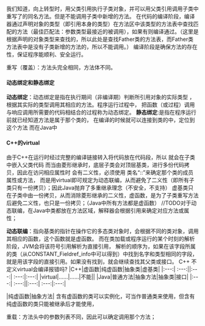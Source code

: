 ###
我们知道，向上转型时，用父类引用执行子类对象，并可以用父类引用调用子类中重写了的同名方法。但是不能调用子类中新增的方法。
在代码的编译阶段，编译器通过声明对象的类型（即引用本身的类型）在方法区中该类型的方法表中查找匹配的方法（最佳匹配法：参数类型最接近的被调用），如果有则编译通过。（这里是根据声明的对象类型来查找的，所以此处是查找Father类的方法表，而Father类方法表中是没有子类新增的方法的，所以不能调用。）
编译阶段是确保方法的存在性，保证程序能顺利、安全运行。

重写（覆盖）：方法头完全相同，方法体不同。
#### 动态绑定和静态绑定
__动态绑定__：动态绑定是指在执行期间（非编译期）判断所引用对象的实际类型
，根据其实际的类型调用其相应的方法。程序运行过程中，
把函数（或过程）调用与响应调用所需要的代码相结合的过程称为动态绑定。
__静态绑定__:是指在程序运行前就已经知道方法是属于那个类的，
在编译的时候就可以连接到类的中，定位到这个方法
而在Java中
#### C++的virtual
由于C++在运行时经过完整的编译链接转入将代码放在代码段，所以 就会在子类中嵌入父类代码
而当由菱形继承时，底层子类会对顶层基类，进行多份代码拷贝，因此在访问相应属性时
会有二义性，必须使用 类名“::”来确定那个类的成员属性或方法，
而是用virtual即可规定为动态联编，从而避免了二义性（即所有子类只有一份拷贝）；因此Java抛弃了多重继承理念（不安全，不支持）
虚基类只在子类中由一份拷贝，从而消除菱形继承的二义性，虚函数，是为了子类重写方法后避免二义性，也只是一份拷贝；（Java中所有方法都是虚函数）
//TODO对于动态联编，在Java中类都放在方法区域，解释器会根据引用来确定对应方法或属性；               

__动态联编__：指向基类的指针在操作它的多态类对象时，会根据不同的类对象，调用其相应的函数，这个函数就是虚函数。
而在类加载或程序运行的某个时刻的解析阶段，JVM会将该符号引用解析为直接引用，
解析的顺序为，如果在该字段所属的类（从CONSTANT_Fieldref_info中可以得到）中找到名字和类型相同的字段，
就是用该字段的直接引用。如果没有找到，就会继续查找其父类或接口。
C++ 不定义virtual会编译报错吗?
|C++|虚函数|纯虚函数|抽象类|虚基类|
|:---:| :---:||:---:| :---:|:---:|
|virtual|……|……|不能||
|Java|普通方法|抽象方法|抽象类|接口|
|:---:| :---:||:---:| :---:|:---:|

|纯虚函数|抽象方法|
含有虚函数的类可以实例化，可当作普通类来使用，但含有纯虚函数的类只能被继承后才能使用，


重载：方法头中的参数列表不同，因此可以确定调用那个方法；
